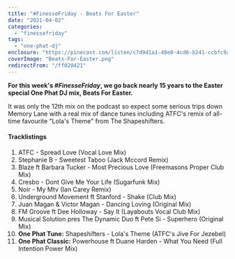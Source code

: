 ```yaml
---
title: "#FinesseFriday - Beats For Easter"
date: "2021-04-02"
categories:
  - "finessefriday"
tags:
  - "one-phat-dj"
enclosure: "https://pinecast.com/listen/c7d9d1a1-40e0-4cd6-b241-ccbfc9a7809b.mp3 90792278 audio/mpeg "
coverImage: "Beats-For-Easter.png"
redirectFrom: "/ff020421"
---
```


**For this week's _#FinesseFriday_, we go back nearly 15 years to the Easter special One Phat DJ mix, Beats For Easter.**

It was only the 12th mix on the podcast so expect some serious trips down Memory Lane with a real mix of dance tunes including ATFC's remix of all-time favourite "Lola's Theme" from The Shapeshifters.

#### Tracklistings

1. ATFC - Spread Love (Vocal Love Mix)
2. Stephanie B - Sweetest Taboo (Jack Mccord Remix)
3. Blaze ft Barbara Tucker - Most Precious Love (Freemasons Proper Club Mix)
4. Cresbo - Dont Give Me Your Life (Sugarfunk Mix)
5. Noir - My Mtv (Ian Carey Remix)
6. Underground Movement ft Stanford - Shake (Club Mix)
7. Juan Magan & Victor Magan - Dancing Loving (Original Mix)
8. FM Groove ft Dee Holloway - Say It (Layabouts Vocal Club Mix)
9. Musical Solution pres The Dynamic Duo ft Pete Si - Superhero (Original Mix)
10. **One Phat Tune:** Shapeshifters - Lola's Theme (ATFC's Jive For Jezebel)
11. **One Phat Classic:** Powerhouse ft Duane Harden - What You Need (Full Intention Power Mix)
